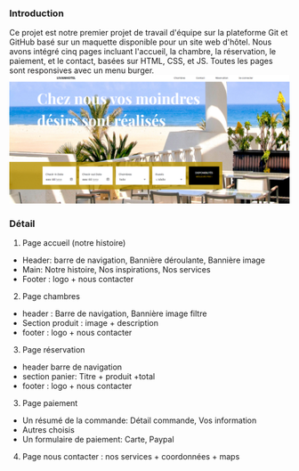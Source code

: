 ### Introduction
Ce projet est notre premier projet de travail d'équipe sur la plateforme Git et GitHub basé sur un maquette disponible pour un site web d'hôtel. 
Nous avons intégré cinq pages incluant l'accueil, la chambre, la réservation, le paiement, et le contact, basées sur HTML, CSS, et JS.
Toutes les pages sont responsives avec un menu burger.
![image info](./demo/demo.png)
### Détail
1. Page accueil (notre histoire)
- Header: barre de navigation, Bannière déroulante, Bannière image
- Main: Notre histoire, Nos inspirations, Nos services
- Footer : logo + nous contacter
2. Page chambres
- header : Barre de navigation, Bannière image filtre
- Section produit : image + description
- footer : logo + nous contacter
3. Page réservation
- header barre de navigation
- section panier: Titre + produit +total 
- footer : logo + nous contacter
3. Page paiement
- Un résumé de la commande: Détail commande, Vos information
- Autres choisis
- Un formulaire de paiement: Carte, Paypal
4. Page nous contacter : nos services + coordonnées + maps

